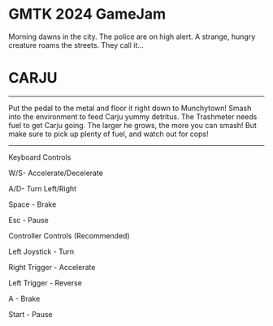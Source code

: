 # GMTK 2024 GameJam


Morning dawns in the city. The police are on high alert. A strange, hungry creature roams the streets. They call it...

# CARJU

---

Put the pedal to the metal and floor it right down to Munchytown! Smash into the environment to feed Carju yummy detritus. The Trashmeter needs fuel to get Carju going. The larger he grows, the more you can smash! But make sure to pick up plenty of fuel, and watch out for cops!

---

Keyboard Controls

W/S- Accelerate/Decelerate

A/D- Turn Left/Right

Space - Brake

Esc - Pause


Controller Controls (Recommended)

Left Joystick - Turn

Right Trigger - Accelerate

Left Trigger - Reverse

A - Brake

Start - Pause